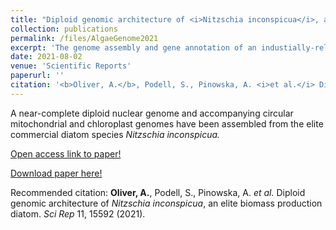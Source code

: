 ```yaml
---
title: "Diploid genomic architecture of <i>Nitzschia inconspicua</i>, an elite biomass production diatom"
collection: publications
permalink: /files/AlgaeGenome2021
excerpt: 'The genome assembly and gene annotation of an industially-relevant diatom.'
date: 2021-08-02
venue: 'Scientific Reports'
paperurl: ''
citation: '<b>Oliver, A.</b>, Podell, S., Pinowska, A. <i>et al.</i> Diploid genomic architecture of <i>Nitzschia inconspicua</i>, an elite biomass production diatom. <i>Sci Rep</i> 11, 15592 (2021).'
---
```

A near-complete diploid nuclear genome and accompanying circular mitochondrial and chloroplast genomes have been assembled from the elite commercial diatom species <i>Nitzschia inconspicua.</i>

[Open access link to paper!](https://doi.org/10.1038/s41598-021-95106-3)

[Download paper here!](/files/AlgaeGenome2021.pdf)

Recommended citation: <b>Oliver, A.</b>, Podell, S., Pinowska, A. <i>et al.</i> Diploid genomic architecture of <i>Nitzschia inconspicua</i>, an elite biomass production diatom. <i>Sci Rep</i> 11, 15592 (2021).